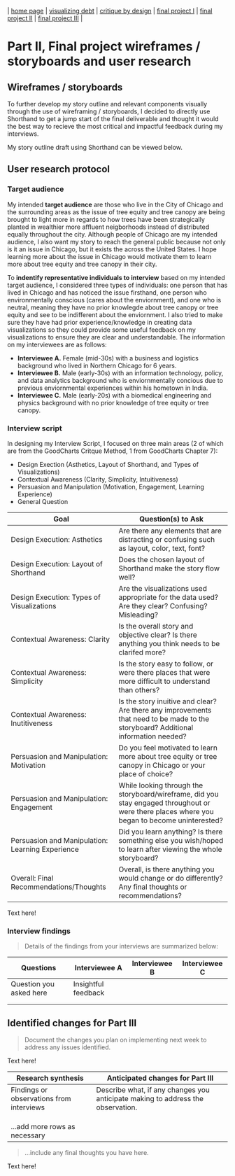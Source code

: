 | [home page](https://kavenir.github.io/kavenir-tswd-portfolio/) | [visualizing debt](https://kavenir.github.io/kavenir-tswd-portfolio/visualizing-government-debt.html) | [critique by design](https://kavenir.github.io/kavenir-tswd-portfolio/critique-by-design.html) | [final project I](https://kavenir.github.io/kavenir-tswd-portfolio/final-project-part-one.html) | [final project II](https://kavenir.github.io/kavenir-tswd-portfolio/final-project-part-two.html) | [final project III](https://kavenir.github.io/kavenir-tswd-portfolio/final-project-part-three.html) |

# Part II, Final project wireframes / storyboards and user research

## Wireframes / storyboards
To further develop my story outline and relevant components visually through the use of wireframing / storyboards, I decided to directly use Shorthand to get a jump start of the final deliverable and thought it would the best way to recieve the most critical and impactful feedback during my interviews. 

My story outline draft using Shorthand can be viewed below. 

## User research protocol

### Target audience

My intended **target audience** are those who live in the City of Chicago and the surrounding areas as the issue of tree equity and tree canopy are being brought to light more in regards to how trees have been strategically planted in wealthier more affluent neigborhoods instead of distributed equally throughout the city. Although people of Chicago are my intended audience, I also want my story to reach the general public because not only is it an issue in Chicago, but it exists the across the United States. I hope learning more about the issue in Chicago would motivate them to learn more about tree equity and tree canopy in their city.

To **indentify representative individuals to interview** based on my intended target audience, I considered three types of individuals: one person that has lived in Chicago and has noticed the issue firsthand, one person who environmentally conscious (cares about the enviornment), and one who is neutral, meaning they have no prior knowlegde about tree canopy or tree equity and see to be indifferent about the enviornment. I also tried to make sure they have had prior experience/knowledge in creating data visualizations so they could provide some useful feedback on my visualizations to ensure they are clear and understandable. The information on my interviewees are as follows: 

- **Interviewee A.** Female (mid-30s) with a business and logistics background who lived in Northern Chicago for 6 years. 
- **Interviewee B.** Male (early-30s) with an information technology, policy, and data analytics background who is enviornmentally concious due to previous enviornmental experiences within his hometown in India. 
- **Interviewee C.** Male (early-20s) with a biomedical engineering and physics background with no prior knowledge of tree equity or tree canopy. 

### Interview script
In designing my Interview Script, I focused on three main areas (2 of which are from the GoodCharts Critque Method, 1 from GoodCharts Chapter 7):
- Design Exection (Asthetics, Layout of Shorthand, and Types of Visualizations)
- Contextual Awareness (Clarity, Simplicity, Intuitiveness)
- Persuasion and Manipulation (Motivation, Engagement, Learning Experience) 
- General Question

| Goal                                             | Question(s) to Ask                                                                                                                           |
|--------------------------------------------------|----------------------------------------------------------------------------------------------------------------------------------------------|
| Design Execution: Asthetics                      | Are there any elements that are distracting or confusing such as layout, color, text, font?                                                  |
| Design Execution: Layout of Shorthand            | Does the chosen layout of Shorthand make the story flow well?                                                                                |
| Design Execution: Types of Visualizations        | Are the visualizations used appropriate for the data used? Are they clear? Confusing? Misleading?                                            |
| Contextual Awareness: Clarity                    | Is the overall story and objective clear? Is there anything you think needs to be clarifed more?                                             |
| Contextual Awareness: Simplicity                 | Is the story easy to follow, or were there places that were more difficult to understand than others?                                        |
| Contextual Awareness: Inutitiveness              | Is the story inuitive and clear? Are there any improvements that need to be made to the storyboard? Additional information needed?           |
| Persuasion and Manipulation: Motivation          | Do you feel motivated to learn more about tree equity or tree canopy in Chicago or your place of choice?                                     |
| Persuasion and Manipulation: Engagement          | While looking through the storyboard/wireframe, did you stay engaged throughout or were there places where you began to become uninterested? |
| Persuasion and Manipulation: Learning Experience | Did you learn anything? Is there something else you wish/hoped to learn after viewing the whole storyboard?                                  |
| Overall: Final Recommendations/Thoughts          | Overall, is there anything you would change or do differently? Any final thoughts or recommendations?                                        |



Text here!

### Interview findings
> Details of the findings from your interviews are summarized below: 

| Questions               | Interviewee A                  | Interviewee B                  | Interviewee C                  |
|-------------------------|--------------------------------|--------------------------------|--------------------------------|
| Question you asked here | Insightful feedback            |                                |                                |
|                         |                                |                                |                                |
|                         |                                |                                |                                |


## Identified changes for Part III
> Document the changes you plan on implementing next week to address any issues identified.  

Text here!

| Research synthesis                       | Anticipated changes for Part III                                                |
|------------------------------------------|---------------------------------------------------------------------------------|
| Findings or observations from interviews | Describe what, if any changes you anticipate making to address the observation. |
|                                          |                                                                                 |
|                                          |                                                                                 |
|                                          |                                                                                 |
| ...add more rows as necessary            |                                                                                 |

> ...include any final thoughts you have here. 

Text here!

